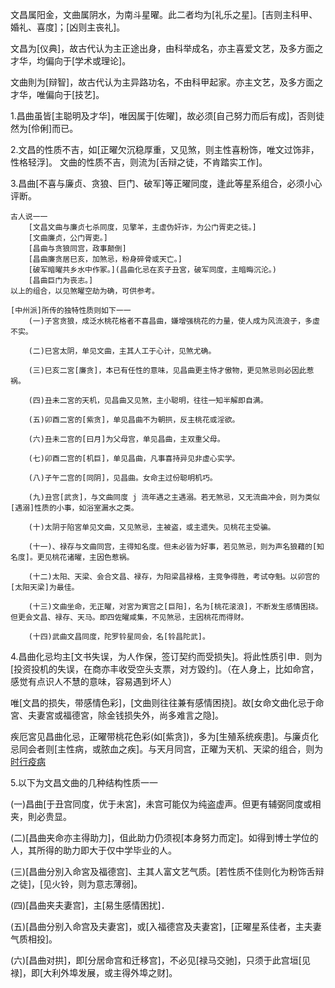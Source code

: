 文昌属阳金，文曲属阴水，为南斗星曜。此二者均为[礼乐之星]。[吉则主科甲、婚礼、喜度]；[凶则主丧礼]。

文昌为[仪典]，故古代认为主正途出身，由科举成名，亦主喜爱文艺，及多方面之才华，均偏向于[学术或理论]。

文曲則为[辩智]，故古代认为主异路功名，不由科甲起家。亦主文艺，及多方面之才华，唯偏向于[技艺]。

1.昌曲虽皆[主聪明及才华]，唯因属于[佐曜]，故必须[自己努力而后有成]，否则徒然为[伶俐]而已。

2.文昌的性质不吉，如[正曜欠沉稳厚重，又见煞，则主性喜粉饰，唯文过饰非，性格轻浮]。
文曲的性质不吉，则流为[舌辩之徒，不肯踏实工作]。

3.昌曲[不喜与廉贞、贪狼、巨门、破军]等正曜同度，逢此等星系组合，必须小心评断。

    古人说一一
        [文昌文曲与廉贞七杀同度，见擎羊，主虛伪奸诈，为公门胥吏之徒。]
        [文曲廉贞，公门胥吏。]
        [昌曲与贪狼同宫，政事颠倒]
        [昌曲廉贪居巳亥，加煞忌，粉身碎骨或天亡。]
        [破军暗曜共乡水中作冢。](昌曲化忌在亥子丑宮，破军同度，主暗晦沉沦。)
        [昌曲巨门为丧志。]
    以上的组合，以见煞曜空劫为确，可供参考。

    [中州派]所传的独特性质则如下一一
        (一)子宮贪狼，成泛水桃花格者不喜昌曲，嫌增强桃花的力量，使人成为风流浪子，多虛不实。

        (二)巳宮太阴，单见文曲，主其人工于心计，见煞尤确。

        (三)巳亥二宮[廉贪]，本已有任性的意味，见昌曲更主恃才傲物，更见煞忌则必因此惹祸。

        (四)丑未二宮的天机，见昌曲又见煞，主小聪明，往往一知半解即自满。

        (五)卯酉二宮的[紫贪]，单见昌曲不为朝拱，反主桃花或淫欲。

        (六)丑未二宫的[曰月]为父母宫，单见昌曲，主双重父母。

        (七)卯酉二宫的[机巨]，单见昌曲，凡事喜持异见非虚心实学。

        (八)子午二宫的[同阴]，见昌曲。女命主过份聪明机巧。

        (九)丑宫[武贪]，与文曲同度 j 流年遇之主遇溺。若无煞忌，又无流曲冲会，则为类似[遇溺]性质的小事，如浴室漏水之类。

        (十)太阴于陷宮单见文曲，又见煞忌，主被盗，或主遗失。见桃花主受骗。

        (十一)、禄存与文曲同宫，主得知名度。但未必皆为好事，若见煞忌，则为声名狼藉的[知名度]。更见桃花诸曜，主因色惹祸。

        (十二)太阳、天梁、会合文昌、禄存，为阳梁昌禄格，主竞争得胜，考试夺魁。以卯宫的[太阳天梁]为最佳。

        (十三)文曲坐命，无正曜，对宮为寅宫之[巨阳]，名为[桃花滚浪]，不断发生感情困挠。但更会文昌、禄存、天马。即四佐曜咸集，不见煞忌，主因桃花而得财。

        (十四)武曲文昌同度，陀罗铃星同会，名[铃昌陀武]。

4.昌曲化忌均主[文书失误，为人作保，签订契约而受损失]。将此性质引申．则为[投资投机的失误，在商亦丰收受空头支票，对方毀约]。（在人身上，比如命宫，感觉有点识人不慧的意味，容易遇到坏人）

唯[文昌的损失，带感情色彩]，[文曲则往往兼有感情困挠]。故[女命文曲化忌于命宮、夫妻宮或福德宮，除金钱损失外，尚多难言之隐]。

疾厄宮见昌曲化忌，正曜带桃花色彩(如[紫贪])，多为[生殖系统疾患]。与廉贞化忌同会者则[主性病，或脓血之疾]。与天月同宫，正曜为天机、天梁的组合，则为[时行疫病](如霍乱、鼠疫，)

5.以下为文昌文曲的几种结构性质一一

(一)昌曲[于丑宫同度，优于未宮]，未宫可能仅为纯盗虚声。但更有辅弼同度或相夹，則必贵显。

(二)[昌曲夹命亦主得助力]，伹此助力仍须视[本身努力而定]。如得到博士学位的人，其所得的助力即大于仅中学毕业的人。

(三)[昌曲分別入命宮及福德宫]、主其人富文艺气质。[若性质不佳则化为粉饰舌辩之徒]，[见火铃，则为意志薄弱]。

(四)[昌曲夹夫妻宫]，主[易生感情困扰]．

(五)[昌曲分别入命宫及夫妻宮]，或[入福德宫及夫妻宮]，[正曜星系佳者，主夫妻气质相投]。

(六)[昌曲对拱]，即[分居命宫和迁移宫]，不必见[禄马交驰]，只须于此宫垣[见禄]，即[大利外埠发展，或主得外埠之财]。